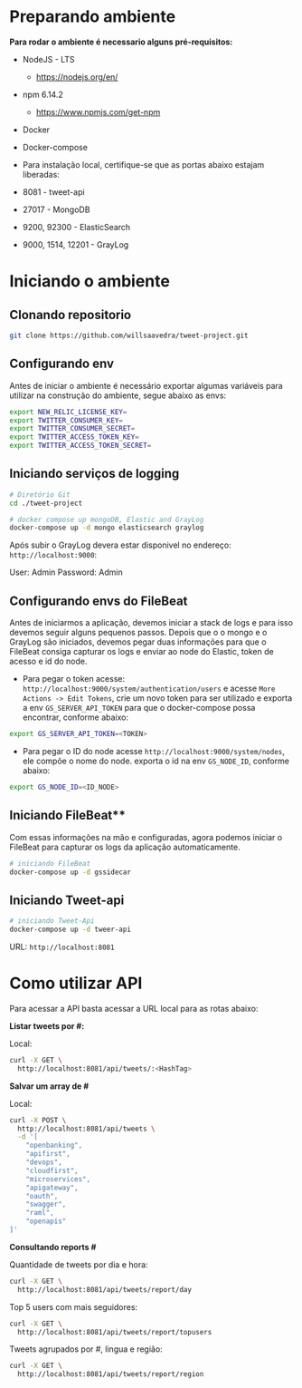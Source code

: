 # Preparando ambiente

**Para rodar o ambiente é necessario alguns pré-requisitos:**

* NodeJS - LTS
  * https://nodejs.org/en/
* npm 6.14.2
  * https://www.npmjs.com/get-npm
* Docker
* Docker-compose

* Para instalação local, certifique-se que as portas abaixo estajam liberadas:

* 8081 - tweet-api
* 27017 - MongoDB
* 9200, 92300 - ElasticSearch
* 9000, 1514, 12201 - GrayLog

# Iniciando o ambiente 

## Clonando repositorio

```bash
git clone https://github.com/willsaavedra/tweet-project.git
```

## Configurando env

Antes de iniciar o ambiente é necessário exportar algumas variáveis para utilizar na construção do ambiente, segue abaixo as envs:

```bash
export NEW_RELIC_LICENSE_KEY=
export TWITTER_CONSUMER_KEY=
export TWITTER_CONSUMER_SECRET=
export TWITTER_ACCESS_TOKEN_KEY=
export TWITTER_ACCESS_TOKEN_SECRET=
```

## Iniciando serviços de logging

```bash
# Diretório Git
cd ./tweet-project

# docker compose up mongoDB, Elastic and GrayLog
docker-compose up -d mongo elasticsearch graylog
```

Após subir o GrayLog devera estar disponivel no endereço: ```http://localhost:9000```:

User: Admin
Password: Admin

## Configurando envs do FileBeat

Antes de iniciarmos a aplicação, devemos iniciar a stack de logs e para isso devemos seguir alguns pequenos passos. Depois que o o mongo e o GrayLog são iniciados, devemos pegar duas informações para que o FileBeat consiga capturar os logs e enviar ao node do Elastic, token de acesso e id do node.

* Para pegar o token acesse: ```http://localhost:9000/system/authentication/users``` e acesse ```More Actions -> Edit Tokens```, crie um novo token para ser utilizado e exporta a env ```GS_SERVER_API_TOKEN``` para que o docker-compose possa encontrar, conforme abaixo:

```bash
export GS_SERVER_API_TOKEN=<TOKEN>
```
* Para pegar o ID do node acesse ```http://localhost:9000/system/nodes```, ele compõe o nome do node. exporta o id na env ```GS_NODE_ID```, conforme abaixo:


```bash
export GS_NODE_ID=<ID_NODE>
```
## Iniciando FileBeat**

Com essas informações na mão e configuradas, agora podemos iniciar o FileBeat para capturar os logs da aplicação automaticamente.

```bash
# iniciando FileBeat
docker-compose up -d gssidecar
```
## Iniciando Tweet-api

```bash
# iniciando Tweet-Api
docker-compose up -d tweer-api
```
URL: ```http://localhost:8081```

# Como utilizar API

Para acessar a API basta acessar a URL local para as rotas abaixo:

**Listar tweets por #:**

Local:

```bash
curl -X GET \
  http://localhost:8081/api/tweets/:<HashTag> 
```

**Salvar um array de #**

Local:

```bash
curl -X POST \
  http://localhost:8081/api/tweets \
  -d '[
	"openbanking",
	"apifirst", 
	"devops",
	"cloudfirst", 
	"microservices",
	"apigateway",
	"oauth", 
	"swagger", 
	"raml", 
	"openapis"
]'
```

**Consultando reports #**

Quantidade de tweets por dia e hora:

```bash
curl -X GET \
  http://localhost:8081/api/tweets/report/day
```

Top 5 users com mais seguidores:
```bash
curl -X GET \
  http://localhost:8081/api/tweets/report/topusers
```
Tweets agrupados por #, lingua e região:
```bash
curl -X GET \
  http://localhost:8081/api/tweets/report/region
```